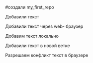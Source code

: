 #создали my_first_repo

Добавили текст

Добавили текст через web- браузер

Добавим текст локально

Добавили текст в новой ветке

Разрешаем конфликт текст в браузере
